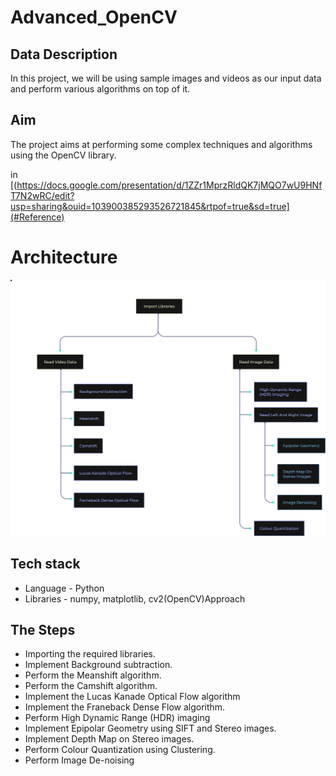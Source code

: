 # Advanced_OpenCV
## Data Description
In this project, we will be using sample images and videos as our input data and
perform various algorithms on top of it.

## Aim

The project aims at performing some complex techniques and algorithms using the
OpenCV library.

in [(https://docs.google.com/presentation/d/1ZZr1MprzRldQK7jMQO7wU9HNfT7N2wRC/edit?usp=sharing&ouid=103900385293526721845&rtpof=true&sd=true](#Reference)

# Architecture 

![](img.png)

## Tech stack
* Language - Python
* Libraries - numpy, matplotlib, cv2(OpenCV)Approach

## The Steps 

* Importing the required libraries.
* Implement Background subtraction.
* Perform the Meanshift algorithm.
* Perform the Camshift algorithm.
* Implement the Lucas Kanade Optical Flow algorithm
* Implement the Franeback Dense Flow algorithm.
* Perform High Dynamic Range (HDR) imaging
* Implement Epipolar Geometry using SIFT and Stereo images.
* Implement Depth Map on Stereo images.
* Perform Colour Quantization using Clustering.
* Perform Image De-noising